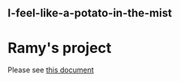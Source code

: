 ## I-feel-like-a-potato-in-the-mist

# Ramy's project

Please see [this document](https://docs.google.com/document/d/1-8ojqnpJe1EBwn32ZUQcUJvUMKZOxGR0SnHDlBJlx-E/edit?usp=sharing)
